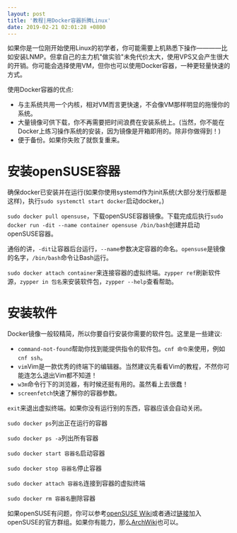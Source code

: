 ```yaml
---
layout: post
title: '教程|用Docker容器折腾Linux'
date: 2019-02-21 02:01:28 +0800
---
```

如果你是一位刚开始使用Linux的初学者，你可能需要上机熟悉下操作————比如安装LNMP。但拿自己的主力机"做实验"未免代价太大，使用VPS又会产生很大的开销。你可能会选择使用VM，但你也可以使用Docker容器，一种更轻量快速的方式。

使用Docker容器的优点:

- 与主系统共用一个内核，相对VM而言更快速，不会像VM那样明显的拖慢你的系统。
- 大量镜像可供下载，你不再需要把时间浪费在安装系统上。(当然，你不能在Docker上练习操作系统的安装，因为镜像是开箱即用的。除非你做得到！)
- 便于备份。如果你失败了就恢复重来。

# 安装openSUSE容器

确保docker已安装并在运行(如果你使用systemd作为init系统(大部分发行版都是这样)，执行`sudo systemctl start docker`启动docker。)

`sudo docker pull opensuse`，下载openSUSE容器镜像。下载完成后执行`sudo docker run -dit --name container opensuse /bin/bash`创建并启动openSUSE容器。

通俗的讲，`-dit`让容器后台运行，`--name`参数决定容器的命名。`opensuse`是镜像的名字，`/bin/bash`命令让Bash运行。

`sudo docker attach container`来连接容器的虚拟终端。`zypper ref`刷新软件源，`zypper in 包名`来安装软件包，`zypper --help`查看帮助。

# 安装软件

Docker镜像一般较精简，所以你要自行安装你需要的软件包。这里是一些建议:

- `command-not-found`帮助你找到能提供指令的软件包。`cnf 命令`来使用，例如`cnf ssh`。
- `vim`Vim是一款优秀的终端下的编辑器。当然建议先看看Vim的教程，不然你可能连怎么退出Vim都不知道！
- `w3m`命令行下的浏览器，有时候还挺有用的。虽然看上去很蠢！
- `screenfetch`快速了解你的容器参数。

`exit`来退出虚拟终端。如果你没有运行别的东西，容器应该会自动关闭。

`sudo docker ps`列出正在运行的容器

`sudo docker ps -a`列出所有容器

`sudo docker start 容器名`启动容器

`sudo docker stop 容器名`停止容器

`sudo docker attach 容器名`连接到容器的虚拟终端

`sudo docker rm 容器名`删除容器

如果openSUSE有问题，你可以参考[openSUSE Wiki](https://zh.opensuse.org)或者通过[链接](https://t.me/opensuse_cn)加入openSUSE的官方群组。如果你有能力，那么[ArchWiki](https://wiki.archlinux.org)也可以。

